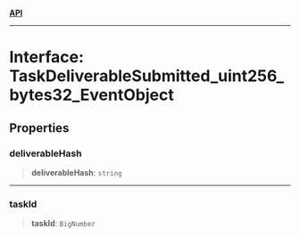 [**API**](../../../README.md)

***

# Interface: TaskDeliverableSubmitted\_uint256\_bytes32\_EventObject

## Properties

### deliverableHash

> **deliverableHash**: `string`

***

### taskId

> **taskId**: `BigNumber`
